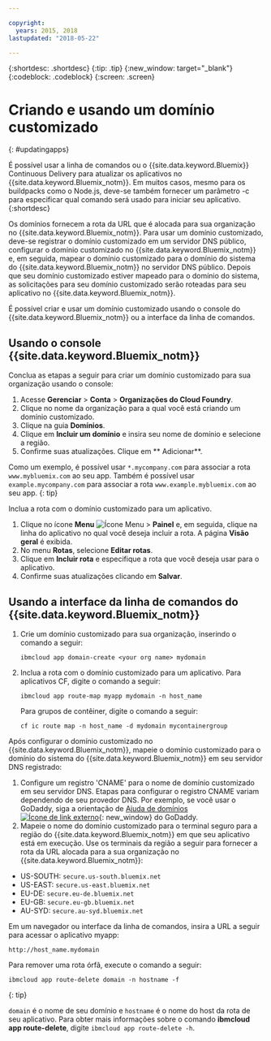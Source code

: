 ```yaml
---

copyright:
  years: 2015, 2018
lastupdated: "2018-05-22"

---
```


{:shortdesc: .shortdesc}
{:tip: .tip}
{:new_window: target="_blank"}
{:codeblock: .codeblock}
{:screen: .screen}

# Criando e usando um domínio customizado
{: #updatingapps}

É possível usar a linha de comandos ou o {{site.data.keyword.Bluemix}} Continuous Delivery para atualizar os aplicativos no {{site.data.keyword.Bluemix_notm}}. Em muitos casos, mesmo para os buildpacks como o Node.js, deve-se também fornecer um parâmetro -c para especificar qual comando será usado para iniciar seu aplicativo.
{:shortdesc}

Os domínios fornecem a rota da URL que é alocada para sua organização no {{site.data.keyword.Bluemix_notm}}. Para usar um domínio customizado, deve-se registrar o domínio customizado em um servidor DNS público, configurar o domínio customizado no {{site.data.keyword.Bluemix_notm}} e, em seguida, mapear o domínio customizado para o domínio do sistema do {{site.data.keyword.Bluemix_notm}} no servidor DNS público. Depois que seu domínio customizado estiver mapeado para o domínio do sistema, as solicitações para seu domínio customizado serão roteadas para seu aplicativo no {{site.data.keyword.Bluemix_notm}}.

É possível criar e usar um domínio customizado usando o console do {{site.data.keyword.Bluemix_notm}} ou a interface da linha de comandos.

## Usando o console {{site.data.keyword.Bluemix_notm}}

Conclua as etapas a seguir para criar um domínio customizado para sua organização usando o console:

1. Acesse **Gerenciar** > **Conta** > **Organizações do Cloud Foundry**.
2. Clique no nome da organização para a qual você está criando um domínio customizado.
3. Clique na guia **Domínios**.
4. Clique em **Incluir um domínio** e insira seu nome de domínio e selecione a região.
5. Confirme suas atualizações. Clique em ** Adicionar**. 

Como um exemplo, é possível usar `*.mycompany.com` para associar a rota `www.mybluemix.com` ao seu app. Também é possível usar `example.mycompany.com` para associar a rota `www.example.mybluemix.com` ao seu app.
{: tip}

Inclua a rota com o domínio customizado para um aplicativo.

1. Clique no ícone **Menu** ![Ícone Menu](../icons/icon_hamburger.svg) > **Painel** e, em seguida, clique na linha do aplicativo no qual você deseja incluir a rota. A página
**Visão geral** é exibida.
2. No menu **Rotas**, selecione **Editar rotas**.
3. Clique em **Incluir rota** e especifique a rota que você deseja usar para o aplicativo.
4. Confirme suas atualizações clicando em **Salvar**.

## Usando a interface da linha de comandos do {{site.data.keyword.Bluemix_notm}}

1. Crie um domínio customizado para sua organização, inserindo o comando a seguir:

   ```
   ibmcloud app domain-create <your org name> mydomain
   ```

2. Inclua a rota com o domínio customizado para um aplicativo. Para aplicativos CF, digite o comando a seguir:

   ```
   ibmcloud app route-map myapp mydomain -n host_name

   ```

   Para grupos de contêiner, digite o comando a seguir:

   ```
   cf ic route map -n host_name -d mydomain mycontainergroup

   ```

Após configurar o domínio customizado no {{site.data.keyword.Bluemix_notm}}, mapeie o domínio customizado para o domínio do sistema do {{site.data.keyword.Bluemix_notm}} em seu servidor DNS registrado:

1. Configure um registro 'CNAME' para o nome de domínio customizado em seu servidor DNS. Etapas para configurar o registro CNAME variam dependendo de seu provedor DNS. Por exemplo, se você usar o GoDaddy, siga a orientação de [Ajuda de domínios ![Ícone de link externo](../icons/launch-glyph.svg "Ícone de link externo")](https://www.godaddy.com/help/add-a-cname-record-19236){: new_window} do GoDaddy.
2. Mapeie o nome do domínio customizado para o terminal seguro para a região do {{site.data.keyword.Bluemix_notm}} em que seu aplicativo está em execução. Use os terminais da região a seguir para fornecer a rota da URL alocada para a sua organização no {{site.data.keyword.Bluemix_notm}}:

  * US-SOUTH: `secure.us-south.bluemix.net`
  * US-EAST: `secure.us-east.bluemix.net`
  * EU-DE: `secure.eu-de.bluemix.net`
  * EU-GB: `secure.eu-gb.bluemix.net`
  * AU-SYD: `secure.au-syd.bluemix.net`

Em um navegador ou interface da linha de comandos, insira a URL a seguir para acessar o aplicativo myapp:

```
http://host_name.mydomain

```

Para remover uma rota órfã, execute o comando a seguir:

```
ibmcloud app route-delete domain -n hostname -f

```
{: tip}

`domain` é o nome de seu domínio e `hostname` é o nome do host da rota de seu aplicativo. Para obter mais informações sobre o comando **ibmcloud app route-delete**, digite `ibmcloud app route-delete -h`.

